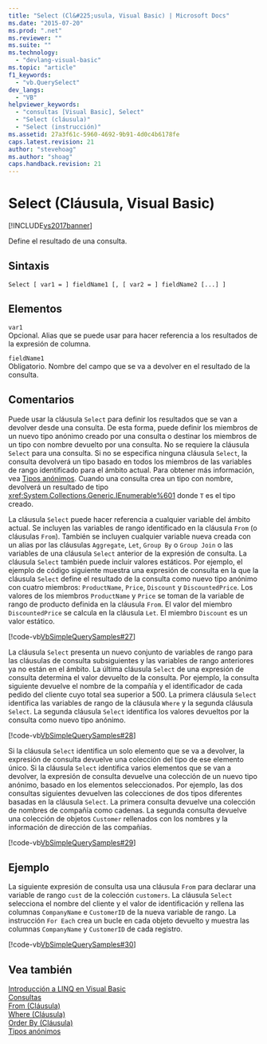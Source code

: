 ```yaml
---
title: "Select (Cl&#225;usula, Visual Basic) | Microsoft Docs"
ms.date: "2015-07-20"
ms.prod: ".net"
ms.reviewer: ""
ms.suite: ""
ms.technology: 
  - "devlang-visual-basic"
ms.topic: "article"
f1_keywords: 
  - "vb.QuerySelect"
dev_langs: 
  - "VB"
helpviewer_keywords: 
  - "consultas [Visual Basic], Select"
  - "Select (cláusula)"
  - "Select (instrucción)"
ms.assetid: 27a3f61c-5960-4692-9b91-4d0c4b6178fe
caps.latest.revision: 21
author: "stevehoag"
ms.author: "shoag"
caps.handback.revision: 21
---
```

# Select (Cl&#225;usula, Visual Basic)
[!INCLUDE[vs2017banner](../../../visual-basic/developing-apps/includes/vs2017banner.md)]

Define el resultado de una consulta.  
  
## Sintaxis  
  
```  
Select [ var1 = ] fieldName1 [, [ var2 = ] fieldName2 [...] ]  
```  
  
## Elementos  
 `var1`  
 Opcional.  Alias que se puede usar para hacer referencia a los resultados de la expresión de columna.  
  
 `fieldName1`  
 Obligatorio.  Nombre del campo que se va a devolver en el resultado de la consulta.  
  
## Comentarios  
 Puede usar la cláusula `Select` para definir los resultados que se van a devolver desde una consulta.  De esta forma, puede definir los miembros de un nuevo tipo anónimo creado por una consulta o destinar los miembros de un tipo con nombre devuelto por una consulta.  No se requiere la cláusula `Select` para una consulta.  Si no se especifica ninguna cláusula `Select`, la consulta devolverá un tipo basado en todos los miembros de las variables de rango identificado para el ámbito actual.  Para obtener más información, vea [Tipos anónimos](../../../visual-basic/programming-guide/language-features/objects-and-classes/anonymous-types.md).  Cuando una consulta crea un tipo con nombre, devolverá un resultado de tipo <xref:System.Collections.Generic.IEnumerable%601> donde `T` es el tipo creado.  
  
 La cláusula `Select` puede hacer referencia a cualquier variable del ámbito actual.  Se incluyen las variables de rango identificado en la cláusula `From` \(o cláusulas `From`\).  También se incluyen cualquier variable nueva creada con un alias por las cláusulas `Aggregate`, `Let`, `Group By` o `Group Join` o las variables de una cláusula `Select` anterior de la expresión de consulta.  La cláusula `Select` también puede incluir valores estáticos.  Por ejemplo, el ejemplo de código siguiente muestra una expresión de consulta en la que la cláusula `Select` define el resultado de la consulta como nuevo tipo anónimo con cuatro miembros: `ProductName`, `Price`, `Discount` y `DiscountedPrice`.  Los valores de los miembros `ProductName` y `Price` se toman de la variable de rango de producto definida en la cláusula `From`.  El valor del miembro `DiscountedPrice` se calcula en la cláusula `Let`.  El miembro `Discount` es un valor estático.  
  
 [!code-vb[VbSimpleQuerySamples#27](../../../visual-basic/language-reference/queries/codesnippet/VisualBasic/select-clause_1.vb)]  
  
 La cláusula `Select` presenta un nuevo conjunto de variables de rango para las cláusulas de consulta subsiguientes y las variables de rango anteriores ya no están en el ámbito.  La última cláusula `Select` de una expresión de consulta determina el valor devuelto de la consulta.  Por ejemplo, la consulta siguiente devuelve el nombre de la compañía y el identificador de cada pedido del cliente cuyo total sea superior a 500.  La primera cláusula `Select` identifica las variables de rango de la cláusula `Where` y la segunda cláusula `Select`.  La segunda cláusula `Select` identifica los valores devueltos por la consulta como nuevo tipo anónimo.  
  
 [!code-vb[VbSimpleQuerySamples#28](../../../visual-basic/language-reference/queries/codesnippet/VisualBasic/select-clause_2.vb)]  
  
 Si la cláusula `Select` identifica un solo elemento que se va a devolver, la expresión de consulta devuelve una colección del tipo de ese elemento único.  Si la cláusula `Select` identifica varios elementos que se van a devolver, la expresión de consulta devuelve una colección de un nuevo tipo anónimo, basado en los elementos seleccionados.  Por ejemplo, las dos consultas siguientes devuelven las colecciones de dos tipos diferentes basadas en la cláusula `Select`.  La primera consulta devuelve una colección de nombres de compañía como cadenas.  La segunda consulta devuelve una colección de objetos `Customer` rellenados con los nombres y la información de dirección de las compañías.  
  
 [!code-vb[VbSimpleQuerySamples#29](../../../visual-basic/language-reference/queries/codesnippet/VisualBasic/select-clause_3.vb)]  
  
## Ejemplo  
 La siguiente expresión de consulta usa una cláusula `From` para declarar una variable de rango `cust` de la colección `customers`.  La cláusula `Select` selecciona el nombre del cliente y el valor de identificación y rellena las columnas `CompanyName` e `CustomerID` de la nueva variable de rango.  La instrucción `For Each` crea un bucle en cada objeto devuelto y muestra las columnas `CompanyName` y `CustomerID` de cada registro.  
  
 [!code-vb[VbSimpleQuerySamples#30](../../../visual-basic/language-reference/queries/codesnippet/VisualBasic/select-clause_4.vb)]  
  
## Vea también  
 [Introducción a LINQ en Visual Basic](../../../visual-basic/programming-guide/language-features/linq/introduction-to-linq.md)   
 [Consultas](../../../visual-basic/language-reference/queries/queries.md)   
 [From \(Cláusula\)](../../../visual-basic/language-reference/queries/from-clause.md)   
 [Where \(Cláusula\)](../../../visual-basic/language-reference/queries/where-clause.md)   
 [Order By \(Cláusula\)](../../../visual-basic/language-reference/queries/order-by-clause.md)   
 [Tipos anónimos](../../../visual-basic/programming-guide/language-features/objects-and-classes/anonymous-types.md)